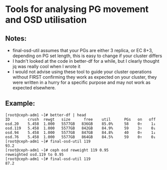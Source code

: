 # Tools for analysing PG movement and OSD utilisation

## Notes:

* final-osd-util assumes that your PGs are either 3 replica, or EC 8+3, depending on PG set length, this is easy to change if your cluster differs
* I hadn't looked at the code in better-df for a while, but I clearly thought jq was really cool when I wrote it
* I would not advise using these tool to guide your cluster operations without FIRST confirming they work as expected on your cluster, they were written in a hurry for a specific purpose and may not work as expected elsewhere.

## Example:

~~~~
[root@ceph-adm1 ~]# better-df | head
ID        crush  rewgt   size      free    util      PGs   on   off
osd.20    5.458  1.000   5577GB   836GB    85.0%     58    0↑    1↓
osd.119   5.458  1.000   5577GB   842GB    84.9%     59    3↑    0↓
osd.94    5.458  1.000   5577GB   847GB    84.8%     40    0↑    1↓
osd.76    5.458  1.000   5577GB   864GB    84.5%     59    0↑    0↓
[root@ceph-adm1 ~]# final-osd-util 119
93.2
[root@ceph-adm1 ~]# ceph osd reweight 119 0.95
reweighted osd.119 to 0.95
[root@ceph-adm1 ~]# final-osd-util 119
87.2
~~~~

